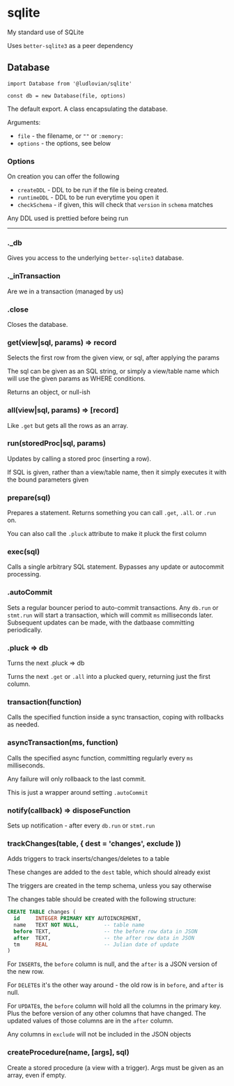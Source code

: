 # sqlite
My standard use of SQLite

Uses `better-sqlite3` as a peer dependency

## Database
```
import Database from '@ludlovian/sqlite'

const db = new Database(file, options)
```

The default export. A class encapsulating the database.

Arguments:
- `file` - the filename, or `""` or `:memory:`
- `options` - the options, see below

### Options

On creation you can offer the following
- `createDDL` - DDL to be run if the file is being created.
- `runtimeDDL` - DDL to be run everytime you open it
- `checkSchema` - if given, this will check that `version` in `schema` matches

Any DDL used is prettied before being run

---

### ._db

Gives you access to the underlying `better-sqlite3` database.

### ._inTransaction

Are we in a transaction (managed by us)

### .close

Closes the database.

### get(view|sql, params) => record

Selects the first row from the given view, or sql, after applying the
params

The sql can be given as an SQL string, or simply a view/table name which
will use the given params as WHERE conditions.

Returns an object, or null-ish

### all(view|sql, params) => [record]

Like `.get` but gets all the rows as an array.

### run(storedProc|sql, params)

Updates by calling a stored proc (inserting a row).

If SQL is given, rather than a view/table name, then it simply
executes it with the bound parameters given

### prepare(sql)

Prepares a statement.
Returns something you can call `.get`, `.all`. or `.run` on.

You can also call the `.pluck` attribute to make it pluck
the first column

### exec(sql)

Calls a single arbitrary SQL statement. Bypasses any update or
autocommit processing.

### .autoCommit

Sets a regular bouncer period to auto-commit transactions.
Any `db.run` or `stmt.run` will start a transaction, which will commit `ms` milliseconds
later. Subsequent updates can be made, with the datbaase committing periodically.

### .pluck => db

Turns the next .pluck => db

Turns the next `.get` or `.all` into a plucked query, returning just the
first column.

### transaction(function)

Calls the specified function inside a sync transaction, coping with
rollbacks as needed.

### asyncTransaction(ms, function)

Calls the specified async function, committing regularly every `ms` milliseconds.

Any failure will only rollbaack to the last commit.

This is just a wrapper around setting `.autoCommit`

### notify(callback) => disposeFunction

Sets up notification - after every `db.run` or `stmt.run`

### trackChanges(table, { dest = 'changes', exclude ))

Adds triggers to track inserts/changes/deletes to a table

These changes are added to the `dest` table, which should already exist

The triggers are created in the temp schema, unless you say otherwise

The changes table should be created with the following structure:
```sql
CREATE TABLE changes (
  id     INTEGER PRIMARY KEY AUTOINCREMENT,
  name   TEXT NOT NULL,        -- table name
  before TEXT,                 -- the before row data in JSON
  after  TEXT,                 -- the after row data in JSON
  tm     REAL                  -- Julian date of update
)
```

For `INSERT`s, the `before` column is null, and the `after` is a JSON version
of the new row.

For `DELETE`s it's the other way around - the old row is in `before`, and `after` is null.

For `UPDATE`s, the `before` column will hold all the columns in the primary key.
Plus the before version of any other columns that have changed.
The updated values of those columns are in the `after` column.

Any columns in `exclude` will not be included in the JSON objects

### createProcedure(name, [args], sql)

Create a stored procedure (a view with a trigger).
Args must be given as an array, even if empty.
